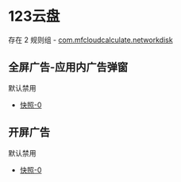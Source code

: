 # 123云盘

存在 2 规则组 - [com.mfcloudcalculate.networkdisk](/src/apps/com.mfcloudcalculate.networkdisk.ts)

## 全屏广告-应用内广告弹窗

默认禁用

- [快照-0](https://i.gkd.li/i/13546173)

## 开屏广告

默认禁用

- [快照-0](https://i.gkd.li/i/14018247)
